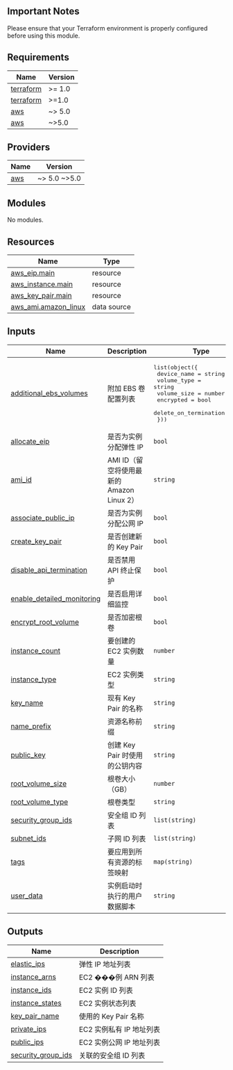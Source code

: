 <!-- BEGIN_TF_DOCS -->


## Important Notes

Please ensure that your Terraform environment is properly configured before using this module.

## Requirements

| Name | Version |
|------|---------|
| <a name="requirement_terraform"></a> [terraform](#requirement\_terraform) | >= 1.0 |
| <a name="requirement_terraform"></a> [terraform](#requirement\_terraform) | >=1.0 |
| <a name="requirement_aws"></a> [aws](#requirement\_aws) | ~> 5.0 |
| <a name="requirement_aws"></a> [aws](#requirement\_aws) | ~>5.0 |

## Providers

| Name | Version |
|------|---------|
| <a name="provider_aws"></a> [aws](#provider\_aws) | ~> 5.0 ~>5.0 |

## Modules

No modules.

## Resources

| Name | Type |
|------|------|
| [aws_eip.main](https://registry.terraform.io/providers/hashicorp/aws/latest/docs/resources/eip) | resource |
| [aws_instance.main](https://registry.terraform.io/providers/hashicorp/aws/latest/docs/resources/instance) | resource |
| [aws_key_pair.main](https://registry.terraform.io/providers/hashicorp/aws/latest/docs/resources/key_pair) | resource |
| [aws_ami.amazon_linux](https://registry.terraform.io/providers/hashicorp/aws/latest/docs/data-sources/ami) | data source |

## Inputs

| Name | Description | Type | Default | Required |
|------|-------------|------|---------|:--------:|
| <a name="input_additional_ebs_volumes"></a> [additional\_ebs\_volumes](#input\_additional\_ebs\_volumes) | 附加 EBS 卷配置列表 | <pre>list(object({<br/>    device_name           = string<br/>    volume_type           = string<br/>    volume_size           = number<br/>    encrypted             = bool<br/>    delete_on_termination = bool<br/>  }))</pre> | `[]` | no |
| <a name="input_allocate_eip"></a> [allocate\_eip](#input\_allocate\_eip) | 是否为实例分配弹性 IP | `bool` | `false` | no |
| <a name="input_ami_id"></a> [ami\_id](#input\_ami\_id) | AMI ID（留空将使用最新的 Amazon Linux 2） | `string` | `""` | no |
| <a name="input_associate_public_ip"></a> [associate\_public\_ip](#input\_associate\_public\_ip) | 是否为实例分配公网 IP | `bool` | `false` | no |
| <a name="input_create_key_pair"></a> [create\_key\_pair](#input\_create\_key\_pair) | 是否创建新的 Key Pair | `bool` | `false` | no |
| <a name="input_disable_api_termination"></a> [disable\_api\_termination](#input\_disable\_api\_termination) | 是否禁用 API 终止保护 | `bool` | `false` | no |
| <a name="input_enable_detailed_monitoring"></a> [enable\_detailed\_monitoring](#input\_enable\_detailed\_monitoring) | 是否启用详细监控 | `bool` | `false` | no |
| <a name="input_encrypt_root_volume"></a> [encrypt\_root\_volume](#input\_encrypt\_root\_volume) | 是否加密根卷 | `bool` | `true` | no |
| <a name="input_instance_count"></a> [instance\_count](#input\_instance\_count) | 要创建的 EC2 实例数量 | `number` | `1` | no |
| <a name="input_instance_type"></a> [instance\_type](#input\_instance\_type) | EC2 实例类型 | `string` | `"t3.micro"` | no |
| <a name="input_key_name"></a> [key\_name](#input\_key\_name) | 现有 Key Pair 的名称 | `string` | `""` | no |
| <a name="input_name_prefix"></a> [name\_prefix](#input\_name\_prefix) | 资源名称前缀 | `string` | `"app"` | no |
| <a name="input_public_key"></a> [public\_key](#input\_public\_key) | 创建 Key Pair 时使用的公钥内容 | `string` | `""` | no |
| <a name="input_root_volume_size"></a> [root\_volume\_size](#input\_root\_volume\_size) | 根卷大小（GB） | `number` | `20` | no |
| <a name="input_root_volume_type"></a> [root\_volume\_type](#input\_root\_volume\_type) | 根卷类型 | `string` | `"gp3"` | no |
| <a name="input_security_group_ids"></a> [security\_group\_ids](#input\_security\_group\_ids) | 安全组 ID 列表 | `list(string)` | n/a | yes |
| <a name="input_subnet_ids"></a> [subnet\_ids](#input\_subnet\_ids) | 子网 ID 列表 | `list(string)` | n/a | yes |
| <a name="input_tags"></a> [tags](#input\_tags) | 要应用到所有资源的标签映射 | `map(string)` | `{}` | no |
| <a name="input_user_data"></a> [user\_data](#input\_user\_data) | 实例启动时执行的用户数据脚本 | `string` | `""` | no |

## Outputs

| Name | Description |
|------|-------------|
| <a name="output_elastic_ips"></a> [elastic\_ips](#output\_elastic\_ips) | 弹性 IP 地址列表 |
| <a name="output_instance_arns"></a> [instance\_arns](#output\_instance\_arns) | EC2 ���例 ARN 列表 |
| <a name="output_instance_ids"></a> [instance\_ids](#output\_instance\_ids) | EC2 实例 ID 列表 |
| <a name="output_instance_states"></a> [instance\_states](#output\_instance\_states) | EC2 实例状态列表 |
| <a name="output_key_pair_name"></a> [key\_pair\_name](#output\_key\_pair\_name) | 使用的 Key Pair 名称 |
| <a name="output_private_ips"></a> [private\_ips](#output\_private\_ips) | EC2 实例私有 IP 地址列表 |
| <a name="output_public_ips"></a> [public\_ips](#output\_public\_ips) | EC2 实例公网 IP 地址列表 |
| <a name="output_security_group_ids"></a> [security\_group\_ids](#output\_security\_group\_ids) | 关联的安全组 ID 列表 |
<!-- END_TF_DOCS -->